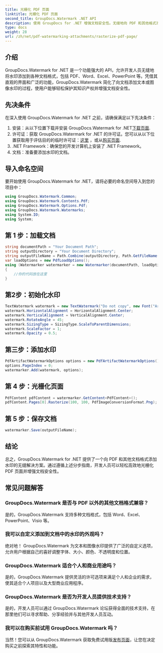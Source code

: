 ```yaml
---
title: 光栅化 PDF 页面
linktitle: 光栅化 PDF 页面
second_title: GroupDocs.Watermark .NET API
description: 使用 GroupDocs for .NET 增强文档安全性。无缝地向 PDF 和其他格式添加水印。
type: docs
weight: 28
url: /zh/net/pdf-watermarking-attachments/rasterize-pdf-page/
---
```

## 介绍
GroupDocs.Watermark for .NET 是一个功能强大的 API，允许开发人员无缝地将水印添加到各种文档格式，包括 PDF、Word、Excel、PowerPoint 等。凭借其直观的界面和广泛的功能，GroupDocs.Watermark 简化了向文档添加文本或图像水印的过程，使用户能够轻松保护其知识产权并增强文档安全性。
## 先决条件
在深入使用 GroupDocs.Watermark for .NET 之前，请确保满足以下先决条件：
1. 安装：从以下位置下载并安装 GroupDocs.Watermark for .NET[下载页面](https://releases.groupdocs.com/Watermark/net/).
2. 许可证：获取 GroupDocs.Watermark for .NET 的许可证。您可以从以下位置获取用于评估目的的临时许可证：[这里](https://purchase.groupdocs.com/temporary-license/) ，或从[购买页面](https://purchase.groupdocs.com/buy).
3. .NET Framework：确保您的开发计算机上安装了 .NET Framework。
4. 文档：准备要添加水印的文档。

## 导入命名空间
要开始使用 GroupDocs.Watermark for .NET，请将必要的命名空间导入到您的项目中：
```csharp
using GroupDocs.Watermark.Common;
using GroupDocs.Watermark.Contents.Pdf;
using GroupDocs.Watermark.Options.Pdf;
using GroupDocs.Watermark.Watermarks;
using System.IO;
using System;
```
## 第 1 步：加载文档
```csharp
string documentPath = "Your Document Path";
string outputDirectory = "Your Document Directory";
string outputFileName = Path.Combine(outputDirectory, Path.GetFileName(documentPath));
var loadOptions = new PdfLoadOptions();
using (Watermarker watermarker = new Watermarker(documentPath, loadOptions))
{
    //你的代码放在这里
}
```
## 第2步：初始化水印
```csharp
TextWatermark watermark = new TextWatermark("Do not copy", new Font("Arial", 8));
watermark.HorizontalAlignment = HorizontalAlignment.Center;
watermark.VerticalAlignment = VerticalAlignment.Center;
watermark.RotateAngle = 45;
watermark.SizingType = SizingType.ScaleToParentDimensions;
watermark.ScaleFactor = 1;
watermark.Opacity = 0.5;
```
## 第三步：添加水印
```csharp
PdfArtifactWatermarkOptions options = new PdfArtifactWatermarkOptions();
options.PageIndex = 0;
watermarker.Add(watermark, options);
```
## 第 4 步：光栅化页面
```csharp
PdfContent pdfContent = watermarker.GetContent<PdfContent>();
pdfContent.Pages[0].Rasterize(100, 100, PdfImageConversionFormat.Png);
```
## 第 5 步：保存文档
```csharp
watermarker.Save(outputFileName);
```

## 结论
总之，GroupDocs.Watermark for .NET 提供了一个向 PDF 和其他文档格式添加水印的无缝解决方案。通过遵循上述分步指南，开发人员可以轻松高效地光栅化 PDF 页面并增强文档安全性。
## 常见问题解答
### GroupDocs.Watermark 是否与 PDF 以外的其他文档格式兼容？
是的，GroupDocs.Watermark 支持多种文档格式，包括 Word、Excel、PowerPoint、Visio 等。
### 我可以自定义添加到文档中的水印的外观吗？
绝对地！ GroupDocs.Watermark 为文本和图像水印提供了广泛的自定义选项，允许用户根据自己的喜好调整字体、大小、颜色、不透明度和位置。
### GroupDocs.Watermark 适合个人和商业用途吗？
是的，GroupDocs.Watermark 提供灵活的许可选项来满足个人和企业的需求，使其适合个人项目以及大型商业应用程序。
### GroupDocs.Watermark 是否为开发人员提供技术支持？
是的，开发人员可以通过 GroupDocs.Watermark 论坛获得全面的技术支持，在那里他们可以寻求帮助、分享经验并与其他开发人员互动。
### 我可以在购买前试用 GroupDocs.Watermark 吗？
当然！您可以从 GroupDocs.Watermark 获取免费试用版[发布页面](https://releases.groupdocs.com/)，让您在决定购买之前探索其特性和功能。